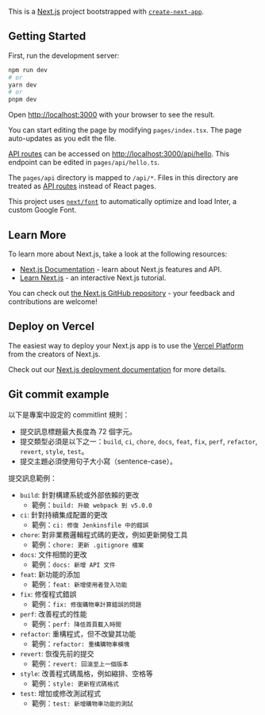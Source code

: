 This is a [Next.js](https://nextjs.org/) project bootstrapped with [`create-next-app`](https://github.com/vercel/next.js/tree/canary/packages/create-next-app).

## Getting Started

First, run the development server:

```bash
npm run dev
# or
yarn dev
# or
pnpm dev
```

Open [http://localhost:3000](http://localhost:3000) with your browser to see the result.

You can start editing the page by modifying `pages/index.tsx`. The page auto-updates as you edit the file.

[API routes](https://nextjs.org/docs/api-routes/introduction) can be accessed on [http://localhost:3000/api/hello](http://localhost:3000/api/hello). This endpoint can be edited in `pages/api/hello.ts`.

The `pages/api` directory is mapped to `/api/*`. Files in this directory are treated as [API routes](https://nextjs.org/docs/api-routes/introduction) instead of React pages.

This project uses [`next/font`](https://nextjs.org/docs/basic-features/font-optimization) to automatically optimize and load Inter, a custom Google Font.

## Learn More

To learn more about Next.js, take a look at the following resources:

- [Next.js Documentation](https://nextjs.org/docs) - learn about Next.js features and API.
- [Learn Next.js](https://nextjs.org/learn) - an interactive Next.js tutorial.

You can check out [the Next.js GitHub repository](https://github.com/vercel/next.js/) - your feedback and contributions are welcome!

## Deploy on Vercel

The easiest way to deploy your Next.js app is to use the [Vercel Platform](https://vercel.com/new?utm_medium=default-template&filter=next.js&utm_source=create-next-app&utm_campaign=create-next-app-readme) from the creators of Next.js.

Check out our [Next.js deployment documentation](https://nextjs.org/docs/deployment) for more details.

## Git commit example

以下是專案中設定的 commitlint 規則：
- 提交訊息標題最大長度為 72 個字元。
- 提交類型必須是以下之一：`build`, `ci`, `chore`, `docs`, `feat`, `fix`, `perf`, `refactor`, `revert`, `style`, `test`。
- 提交主題必須使用句子大小寫（sentence-case）。

提交訊息範例：
- `build`: 針對構建系統或外部依賴的更改
  - 範例：`build: 升級 webpack 到 v5.0.0`
- `ci`: 針對持續集成配置的更改
  - 範例：`ci: 修復 Jenkinsfile 中的錯誤`
- `chore`: 對非業務邏輯程式碼的更改，例如更新開發工具
  - 範例：`chore: 更新 .gitignore 檔案`
- `docs`: 文件相關的更改
  - 範例：`docs: 新增 API 文件`
- `feat`: 新功能的添加
  - 範例：`feat: 新增使用者登入功能`
- `fix`: 修復程式錯誤
  - 範例：`fix: 修復購物車計算錯誤的問題`
- `perf`: 改善程式的性能
  - 範例：`perf: 降低首頁載入時間`
- `refactor`: 重構程式，但不改變其功能
  - 範例：`refactor: 重構購物車模塊`
- `revert`: 恢復先前的提交
  - 範例：`revert: 回滾至上一個版本`
- `style`: 改善程式碼風格，例如縮排、空格等
  - 範例：`style: 更新程式碼格式`
- `test`: 增加或修改測試程式
  - 範例：`test: 新增購物車功能的測試`
